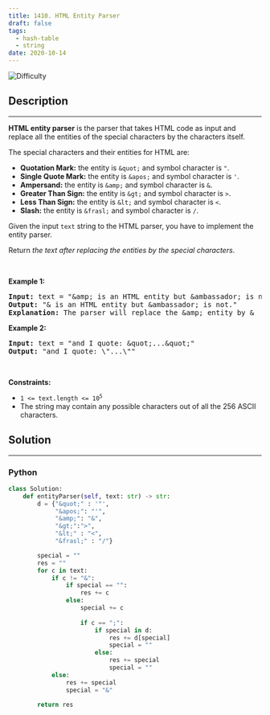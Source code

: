 ```yaml
---
title: 1410. HTML Entity Parser
draft: false
tags: 
  - hash-table
  - string
date: 2020-10-14
---
```


![Difficulty](https://img.shields.io/badge/Difficulty-Medium-blue.svg)

## Description

---
<p><strong>HTML entity parser</strong> is the parser that takes HTML code as input and replace all the entities of the special characters by the characters itself.</p>

<p>The special characters and their entities for HTML are:</p>

<ul>
	<li><strong>Quotation Mark:</strong> the entity is <code>&amp;quot;</code> and symbol character is <code>&quot;</code>.</li>
	<li><strong>Single Quote Mark:</strong> the entity is <code>&amp;apos;</code> and symbol character is <code>&#39;</code>.</li>
	<li><strong>Ampersand:</strong> the entity is <code>&amp;amp;</code> and symbol character is <code>&amp;</code>.</li>
	<li><strong>Greater Than Sign:</strong> the entity is <code>&amp;gt;</code> and symbol character is <code>&gt;</code>.</li>
	<li><strong>Less Than Sign:</strong> the entity is <code>&amp;lt;</code> and symbol character is <code>&lt;</code>.</li>
	<li><strong>Slash:</strong> the entity is <code>&amp;frasl;</code> and symbol character is <code>/</code>.</li>
</ul>

<p>Given the input <code>text</code> string to the HTML parser, you have to implement the entity parser.</p>

<p>Return <em>the text after replacing the entities by the special characters</em>.</p>

<p>&nbsp;</p>
<p><strong class="example">Example 1:</strong></p>

<pre>
<strong>Input:</strong> text = &quot;&amp;amp; is an HTML entity but &amp;ambassador; is not.&quot;
<strong>Output:</strong> &quot;&amp; is an HTML entity but &amp;ambassador; is not.&quot;
<strong>Explanation:</strong> The parser will replace the &amp;amp; entity by &amp;
</pre>

<p><strong class="example">Example 2:</strong></p>

<pre>
<strong>Input:</strong> text = &quot;and I quote: &amp;quot;...&amp;quot;&quot;
<strong>Output:</strong> &quot;and I quote: \&quot;...\&quot;&quot;
</pre>

<p>&nbsp;</p>
<p><strong>Constraints:</strong></p>

<ul>
	<li><code>1 &lt;= text.length &lt;= 10<sup>5</sup></code></li>
	<li>The string may contain any possible characters out of all the 256 ASCII characters.</li>
</ul>


## Solution

---
### Python
``` py title='html-entity-parser'
class Solution:
    def entityParser(self, text: str) -> str:
        d = {"&quot;" : '"', 
             "&apos;": "'",
             "&amp;": "&",
             "&gt;":">",
             "&lt;" : "<",
             "&frasl;" : "/"}

        special = ""
        res = ""
        for c in text:
            if c != "&":
                if special == "":
                    res += c
                else:
                    special += c
                    
                    if c == ";":
                        if special in d:
                            res += d[special]
                            special = ""
                        else:
                            res += special
                            special = ""
            else:
                res += special
                special = "&"
            
        return res

```

